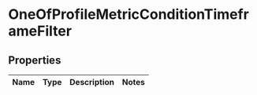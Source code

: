 # OneOfProfileMetricConditionTimeframeFilter

## Properties
Name | Type | Description | Notes
------------ | ------------- | ------------- | -------------
